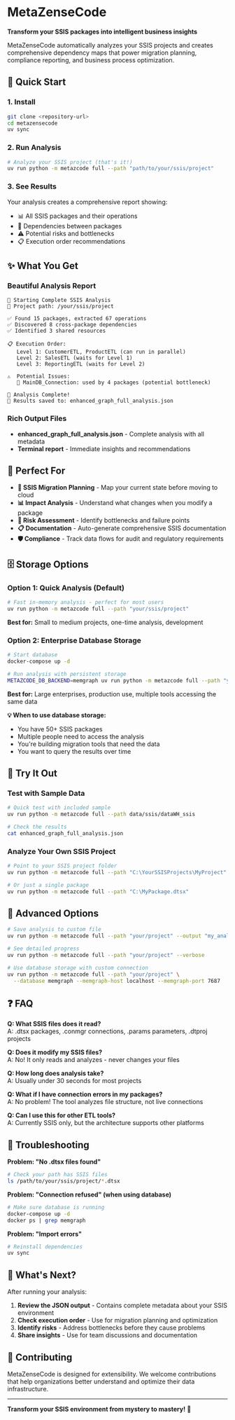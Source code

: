 # MetaZenseCode

**Transform your SSIS packages into intelligent business insights**

MetaZenseCode automatically analyzes your SSIS projects and creates comprehensive dependency maps that power migration planning, compliance reporting, and business process optimization.

## 🚀 Quick Start

### 1. Install
```bash
git clone <repository-url>
cd metazensecode
uv sync
```

### 2. Run Analysis
```bash
# Analyze your SSIS project (that's it!)
uv run python -m metazcode full --path "path/to/your/ssis/project"
```

### 3. See Results
Your analysis creates a comprehensive report showing:
- 📊 All SSIS packages and their operations
- 🔗 Dependencies between packages
- ⚠️ Potential risks and bottlenecks
- 📋 Execution order recommendations

## ✨ What You Get

### Beautiful Analysis Report
```
🚀 Starting Complete SSIS Analysis
📁 Project path: /your/ssis/project

✅ Found 15 packages, extracted 67 operations
✅ Discovered 8 cross-package dependencies
✅ Identified 3 shared resources

📋 Execution Order:
   Level 1: CustomerETL, ProductETL (can run in parallel)
   Level 2: SalesETL (waits for Level 1)
   Level 3: ReportingETL (waits for Level 2)

⚠️  Potential Issues:
   🔌 MainDB_Connection: used by 4 packages (potential bottleneck)

🎉 Analysis Complete!
💾 Results saved to: enhanced_graph_full_analysis.json
```

### Rich Output Files
- **enhanced_graph_full_analysis.json** - Complete analysis with all metadata
- **Terminal report** - Immediate insights and recommendations

## 🎯 Perfect For

- **🔄 SSIS Migration Planning** - Map your current state before moving to cloud
- **📊 Impact Analysis** - Understand what changes when you modify a package
- **🚨 Risk Assessment** - Identify bottlenecks and failure points
- **📋 Documentation** - Auto-generate comprehensive SSIS documentation
- **🛡️ Compliance** - Track data flows for audit and regulatory requirements

## 🗄️ Storage Options

### Option 1: Quick Analysis (Default)
```bash
# Fast in-memory analysis - perfect for most users
uv run python -m metazcode full --path "your/ssis/project"
```
**Best for:** Small to medium projects, one-time analysis, development

### Option 2: Enterprise Database Storage
```bash
# Start database
docker-compose up -d

# Run analysis with persistent storage
METAZCODE_DB_BACKEND=memgraph uv run python -m metazcode full --path "your/ssis/project"
```
**Best for:** Large enterprises, production use, multiple tools accessing the same data

**💡 When to use database storage:**
- You have 50+ SSIS packages
- Multiple people need to access the analysis
- You're building migration tools that need the data
- You want to query the results over time

## 📁 Try It Out

### Test with Sample Data
```bash
# Quick test with included sample
uv run python -m metazcode full --path data/ssis/dataWH_ssis

# Check the results
cat enhanced_graph_full_analysis.json
```

### Analyze Your Own SSIS Project
```bash
# Point to your SSIS project folder
uv run python -m metazcode full --path "C:\YourSSISProjects\MyProject"

# Or just a single package
uv run python -m metazcode full --path "C:\MyPackage.dtsx"
```

## 🔧 Advanced Options

```bash
# Save analysis to custom file
uv run python -m metazcode full --path "your/project" --output "my_analysis.json"

# See detailed progress
uv run python -m metazcode full --path "your/project" --verbose

# Use database storage with custom connection
uv run python -m metazcode full --path "your/project" \
  --database memgraph --memgraph-host localhost --memgraph-port 7687
```

## ❓ FAQ

**Q: What SSIS files does it read?**  
A: .dtsx packages, .conmgr connections, .params parameters, .dtproj projects

**Q: Does it modify my SSIS files?**  
A: No! It only reads and analyzes - never changes your files

**Q: How long does analysis take?**  
A: Usually under 30 seconds for most projects

**Q: What if I have connection errors in my packages?**  
A: No problem! The tool analyzes file structure, not live connections

**Q: Can I use this for other ETL tools?**  
A: Currently SSIS only, but the architecture supports other platforms

## 🚨 Troubleshooting

**Problem: "No .dtsx files found"**
```bash
# Check your path has SSIS files
ls /path/to/your/ssis/project/*.dtsx
```

**Problem: "Connection refused" (when using database)**
```bash
# Make sure database is running
docker-compose up -d
docker ps | grep memgraph
```

**Problem: "Import errors"**
```bash
# Reinstall dependencies
uv sync
```

## 🎉 What's Next?

After running your analysis:

1. **Review the JSON output** - Contains complete metadata about your SSIS environment
2. **Check execution order** - Use for migration planning and optimization  
3. **Identify risks** - Address bottlenecks before they cause problems
4. **Share insights** - Use for team discussions and documentation

## 🤝 Contributing

MetaZenseCode is designed for extensibility. We welcome contributions that help organizations better understand and optimize their data infrastructure.

---

**Transform your SSIS environment from mystery to mastery!** 🎯